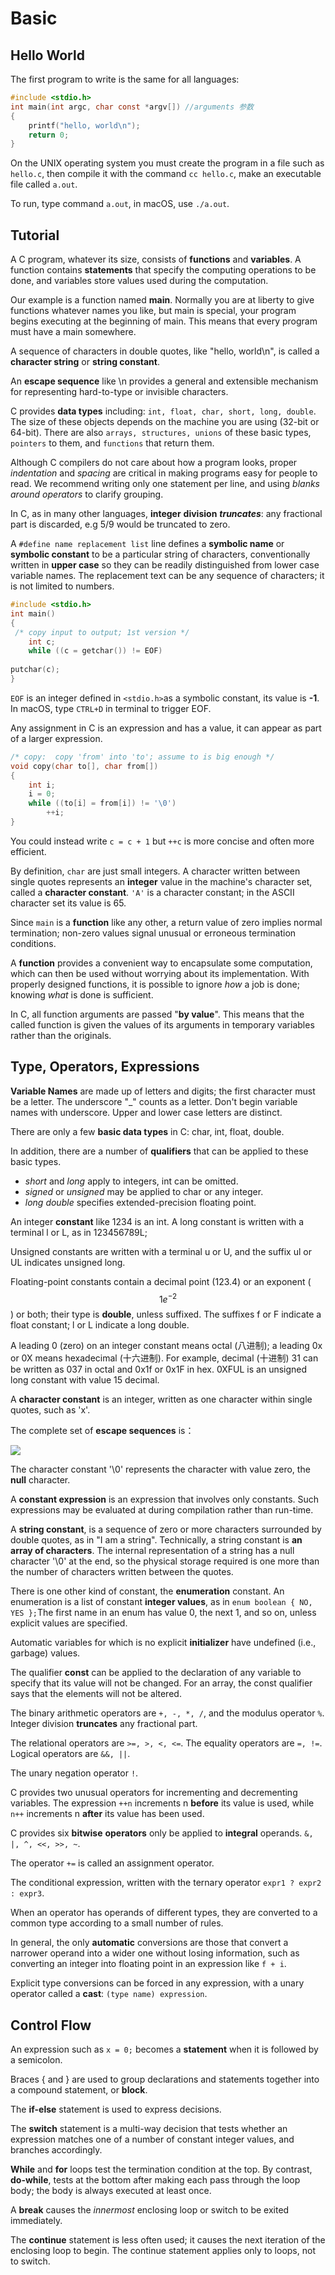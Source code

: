 # Basic

## Hello World

The first program to write is the same for all languages:

```c
#include <stdio.h>
int main(int argc, char const *argv[]) //arguments 参数
{
    printf("hello, world\n"); 
    return 0;
}
```

On the UNIX operating system you must create the program in a file such as `hello.c`, then compile it with the command `cc hello.c`, make an executable file called `a.out`.

To run, type command `a.out`, in macOS, use `./a.out`.

## Tutorial

A C program, whatever its size, consists of **functions** and **variables**. A function contains **statements** that specify the computing operations to be done, and variables store values used during the computation. 

Our example is a function named **main**. Normally you are at liberty to give functions whatever names you like, but main is special, your program begins executing at the beginning of main. This means that every program must have a main somewhere.

A sequence of characters in double quotes, like "hello, world\n", is called a **character string** or **string constant**.

An **escape sequence** like \n provides a general and extensible mechanism for representing hard-to-type or invisible characters.

C provides **data types** including: `int, float, char, short, long, double`. The size of these objects depends on the machine you are using \(32-bit or 64-bit\). There are also `arrays, structures, unions` of these basic types, `pointers` to them, and `functions` that return them.

Although C compilers do not care about how a program looks, proper _indentation_ and _spacing_ are critical in making programs easy for people to read. We recommend writing only one statement per line, and using _blanks around operators_ to clarify grouping.

In C, as in many other languages, **integer** **division** _**truncates**_: any fractional part is discarded, e.g 5/9 would be truncated to zero.

A `#define name replacement list` line defines a **symbolic name** or **symbolic constant** to be a particular string of characters, conventionally written in **upper case** so they can be readily distinguished from lower case variable names. The replacement text can be any sequence of characters; it is not limited to numbers.

```c
#include <stdio.h>
int main(){ /* copy input to output; 1st version */
    int c;
    while ((c = getchar()) != EOF)
        putchar(c);
}
```

`EOF` is an integer defined in `<stdio.h>`as a symbolic constant, its value is **-1**. In macOS, type `CTRL+D` in terminal to trigger EOF.

Any assignment in C is an expression and has a value, it can appear as part of a larger expression.

```c
/* copy:  copy 'from' into 'to'; assume to is big enough */
void copy(char to[], char from[]) 
{
    int i;
    i = 0;
    while ((to[i] = from[i]) != '\0')
        ++i; 
}
```

You could instead write `c = c + 1` but `++c` is more concise and often more efficient.

By definition, `char` are just small integers. A character written between single quotes represents an **integer** value in the machine's character set, called a **character constant**. `'A'` is a character constant; in the ASCII character set its value is 65.

Since `main` is a **function** like any other, a return value of zero implies normal termination; non-zero values signal unusual or erroneous termination conditions.

A **function** provides a convenient way to encapsulate some computation, which can then be used without worrying about its implementation. With properly designed functions, it is possible to ignore _how_ a job is done; knowing _what_ is done is sufficient.

In C, all function arguments are passed "**by value**". This means that the called function is given the values of its arguments in temporary variables rather than the originals.

## Type, Operators, Expressions

**Variable Names** are made up of letters and digits; the first character must be a letter. The underscore "\_" counts as a letter. Don't begin variable names with underscore. Upper and lower case letters are distinct.

There are only a few **basic data types** in C: char, int, float, double.

In addition, there are a number of **qualifiers** that can be applied to these basic types.

* _short_ and _long_ apply to integers, int can be omitted.
* _signed_ or _unsigned_ may be applied to char or any integer.
* _long double_ specifies extended-precision floating point.

An integer **constant** like 1234 is an int. A long constant is written with a terminal l or L, as in 123456789L; 

Unsigned constants are written with a terminal u or U, and the suffix ul or UL indicates unsigned long.

Floating-point constants contain a decimal point \(123.4\) or an exponent \($$1e^{-2}$$ \) or both; their type is **double**, unless suffixed. The suffixes f or F indicate a float constant; l or L indicate a long double.

A leading 0 \(zero\) on an integer constant means octal \(八进制\); a leading 0x or 0X means hexadecimal \(十六进制\). For example, decimal \(十进制\) 31 can be written as 037 in octal and 0x1f or 0x1F in hex. 0XFUL is an unsigned long constant with value 15 decimal.

A **character constant** is an integer, written as one character within single quotes, such as 'x'.

The complete set of **escape sequences** is：

![](../.gitbook/assets/screen-shot-2018-07-21-at-10.32.19%20%281%29.png)

The character constant '\0' represents the character with value zero, the **null** character.

A **constant expression** is an expression that involves only constants. Such expressions may be evaluated at during compilation rather than run-time.

A **string constant**, is a sequence of zero or more characters surrounded by double quotes, as in "I am a string". Technically, a string constant is **an array of characters**. The internal representation of a string has a null character '\0' at the end, so the physical storage required is one more than the number of characters written between the quotes.

There is one other kind of constant, the **enumeration** constant. An enumeration is a list of constant **integer values**, as in `enum boolean { NO, YES };`The first name in an enum has value 0, the next 1, and so on, unless explicit values are specified.

Automatic variables for which is no explicit **initializer** have undefined \(i.e., garbage\) values.

The qualifier **const** can be applied to the declaration of any variable to specify that its value will not be changed. For an array, the const qualifier says that the elements will not be altered.

The binary arithmetic operators are `+, -, *, /`, and the modulus operator `%`. Integer division **truncates** any fractional part.

The relational operators are `>=, >, <, <=`. The equality operators are `=, !=`. Logical operators are `&&, ||`.

The unary negation operator `!`.

C provides two unusual operators for incrementing and decrementing variables. The expression `++n` increments n **before** its value is used, while `n++` increments n **after** its value has been used.

C provides six **bitwise** **operators** only be applied to **integral** operands. `&, |, ^, <<, >>, ~`.

The operator `+=` is called an assignment operator.

The conditional expression, written with the ternary operator `expr1 ? expr2 : expr3`.

When an operator has operands of different types, they are converted to a common type according to a small number of rules.

In general, the only **automatic** conversions are those that convert a narrower operand into a wider one without losing information, such as converting an integer into floating point in an expression like `f + i`.

Explicit type conversions can be forced in any expression, with a unary operator called a **cast**: `(type name) expression`.

## Control Flow

An expression such as `x = 0;` becomes a **statement** when it is followed by a semicolon.

Braces { and } are used to group declarations and statements together into a compound statement, or **block**.

The **if-else** statement is used to express decisions.

The **switch** statement is a multi-way decision that tests whether an expression matches one of a number of constant integer values, and branches accordingly.

**While** and **for** loops test the termination condition at the top. By contrast, **do-while**, tests at the bottom after making each pass through the loop body; the body is always executed at least once.

A **break** causes the _innermost_ enclosing loop or switch to be exited immediately.

The **continue** statement is less often used; it causes the next iteration of the enclosing loop to begin. The continue statement applies only to loops, not to switch.

